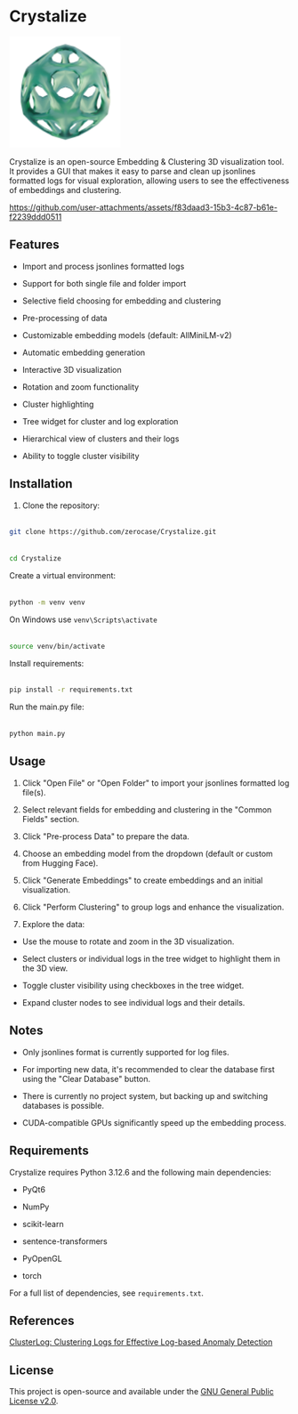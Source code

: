 # Crystalize

<img src="Crystalize.png" alt="Crystalize Logo" width="200"/>

Crystalize is an open-source Embedding & Clustering 3D visualization tool. It provides a GUI that makes it easy to parse and clean up jsonlines formatted logs for visual exploration, allowing users to see the effectiveness of embeddings and clustering.

https://github.com/user-attachments/assets/f83daad3-15b3-4c87-b61e-f2239ddd0511


## Features


- Import and process jsonlines formatted logs

- Support for both single file and folder import

- Selective field choosing for embedding and clustering

- Pre-processing of data

- Customizable embedding models (default: AllMiniLM-v2)

- Automatic embedding generation

- Interactive 3D visualization

- Rotation and zoom functionality

- Cluster highlighting

- Tree widget for cluster and log exploration

- Hierarchical view of clusters and their logs

- Ability to toggle cluster visibility
  

## Installation


1. Clone the repository:

```bash

git clone https://github.com/zerocase/Crystalize.git

```

```bash

cd Crystalize

```


Create a virtual environment:

```bash

python -m venv venv
```

On Windows use `venv\Scripts\activate`
```bash

source venv/bin/activate

```

Install requirements:

```bash

pip install -r requirements.txt

```


Run the main.py file:

```bash

python main.py

```

## Usage

1. Click "Open File" or "Open Folder" to import your jsonlines formatted log file(s).

2. Select relevant fields for embedding and clustering in the "Common Fields" section.

3. Click "Pre-process Data" to prepare the data.

4. Choose an embedding model from the dropdown (default or custom from Hugging Face).

5. Click "Generate Embeddings" to create embeddings and an initial visualization.

6. Click "Perform Clustering" to group logs and enhance the visualization.

7. Explore the data:

- Use the mouse to rotate and zoom in the 3D visualization.

- Select clusters or individual logs in the tree widget to highlight them in the 3D view.

- Toggle cluster visibility using checkboxes in the tree widget.

- Expand cluster nodes to see individual logs and their details.

## Notes

- Only jsonlines format is currently supported for log files.

- For importing new data, it's recommended to clear the database first using the "Clear Database" button.

- There is currently no project system, but backing up and switching databases is possible.

- CUDA-compatible GPUs significantly speed up the embedding process.

## Requirements

Crystalize requires Python 3.12.6 and the following main dependencies:

- PyQt6

- NumPy

- scikit-learn

- sentence-transformers

- PyOpenGL

- torch

For a full list of dependencies, see `requirements.txt`.

## References

[ClusterLog: Clustering Logs for Effective
Log-based Anomaly Detection](https://arxiv.org/pdf/2301.07846)
## License

This project is open-source and available under the [GNU General Public License v2.0](LICENSE).
